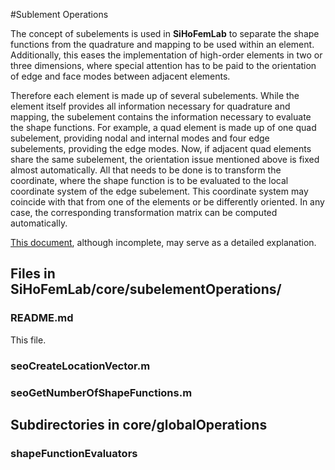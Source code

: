 #Sublement Operations

The concept of subelements is used in **SiHoFemLab** to separate the shape functions from the quadrature and mapping to be used within an element. Additionally, this eases the implementation of high-order elements in two or three dimensions, where special attention has to be paid to the orientation of edge and face modes between adjacent elements.

Therefore each element is made up of several subelements. While the element itself provides all information necessary for quadrature and mapping, the subelement contains the information necessary to evaluate the shape functions.
For example, a quad element is made up of one quad subelement, providing nodal and internal modes and four edge subelements, providing the edge modes. Now, if adjacent quad elements share the same subelement, the orientation issue mentioned above is fixed almost automatically.
All that needs to be done is to transform the coordinate, where the shape function is to be evaluated to the local coordinate system of the edge subelement. This coordinate system may coincide with that from one of the elements or be differently oriented. In any case, the corresponding transformation matrix can be computed automatically.

[This document](pFemTransformations.pdf), although incomplete, may serve as a detailed explanation.

## Files in SiHoFemLab/core/subelementOperations/ ##

### README.md ###
This file.

### seoCreateLocationVector.m ###

### seoGetNumberOfShapeFunctions.m ###

## Subdirectories in core/globalOperations

### shapeFunctionEvaluators ###